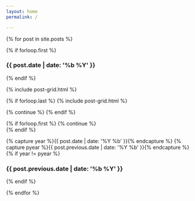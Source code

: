 ```yaml
---
layout: home
permalink: /

---
```


{% for post in site.posts %}

{% if forloop.first %}
  <h3 style="clear: both">{{ post.date | date: '%b %Y' }}</h3>
  <div class="tiles">    
{% endif %}

{% include post-grid.html %}

{% if forloop.last %}
  {% include post-grid.html %}
  </div><!-- /.tiles --> 
  {% continue %}  
{% endif %}

{% if forloop.first %}
  {% continue %}  
{% endif %}

{% capture year %}{{ post.date | date: '%Y %b' }}{% endcapture %}
{% capture pyear %}{{ post.previous.date | date: '%Y %b' }}{% endcapture %}
{% if year != pyear %}
  </div><!-- /.tiles -->
  <h3 style="clear: both">{{ post.previous.date | date: '%b %Y' }}</h3>
  <div class="tiles">
{% endif %}
  
{% endfor %}

